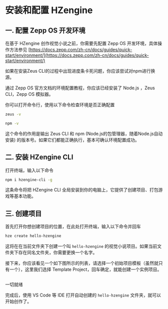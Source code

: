 # 安装和配置 HZengine

## 一. 配置 Zepp OS 开发环境

在基于 HZengine 创作视觉小说之前，你需要先配置 Zepp OS 开发环境，具体操作方法参见 [https://docs.zepp.com/zh-cn/docs/guides/quick-start/environment/](https://docs.zepp.com/zh-cn/docs/guides/quick-start/environment/)

如果在安装Zeus CLI的过程中出现进度条卡死问题，你应该尝试对npm进行换源。

通过 Zepp OS 官方文档的环境配置教程，你应该已经安装了 Node.js ，Zeus CLI，Zepp OS 模拟器。

你可以打开命令行，使用以下命令检查环境是否正确配置

```bash
zeus -v
```

```bash
npm -v
```

这个命令的作用是输出 Zeus CLI 和 npm (Node.js的包管理器，随着Node.js自动安装) 的版本号。如果它们都能正确执行，基本可确认环境配置成功。

## 二.  安装 HZengine CLI

打开终端，输入以下命令

```bash
npm i hzengine-cli -g
```

这条命令将把 HZengine CLI 全局安装到你的电脑上，它提供了创建项目、打包游戏等基本功能。

## 三. 创建项目

首先打开你想创建项目的位置，在此处打开终端，输入以下命令并回车

```bash
hze create hello-hzengine
```

这将在在当前文件夹下创建一个叫 `hello-hzengine` 的视觉小说项目。如果当前文件夹下存在同名文件夹，你需要更换一个名字。

接下来，你应该看见一个如下图所示的列表，请选择一个初始项目模板（虽然就只有一个），这里我们选择 Template Project，回车确定，就能创建一个实例项目。

<figure><img src="/static/image/image (1).png" alt=""><figcaption></figcaption></figure>

一切就绪

完成后，使用 VS Code 等 IDE 打开自动创建的 `hello-hzengine` 文件夹，就可以开始创作了。

